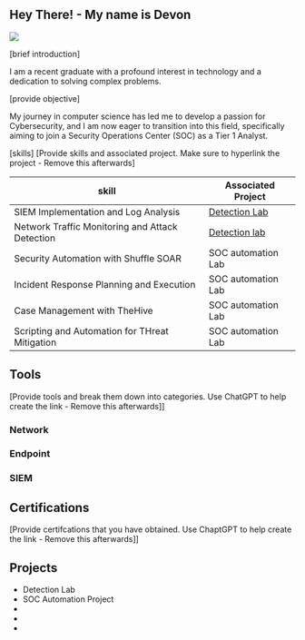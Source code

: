 ## Hey There! - My name is Devon 
<a href="https://linkedin.com"><img src="https://img.shields.io/badge/-LinkedIn-0072b1?&style=for-the-badge&logo=linkedin&logoColor=white" /></a>

[brief introduction]

I am a recent graduate with a profound interest in technology and a dedication to solving complex problems. 

[provide objective]

My journey in computer science has led me to develop a passion for Cybersecurity, and I am now eager to transition into this field, specifically aiming to join
a Security Operations Center (SOC) as a Tier 1 Analyst. 

[skills]
[Provide skills and associated project. Make sure to hyperlink the project - Remove this afterwards]

| skill                                     |Associated Project       |
|-------------------------------------------|-------------------------|
| SIEM Implementation and Log Analysis      | <a href="https://google.com">Detection Lab</a>|
| Network Traffic Monitoring and Attack Detection | <a href="https://google.com">Detection lab</a>|
| Security Automation with Shuffle SOAR     | SOC automation Lab|
| Incident Response Planning and Execution  | SOC automation Lab|
| Case Management with TheHive              | SOC automation Lab|
| Scripting and Automation for THreat Mitigation | SOC automation Lab|

## Tools
[Provide tools and break them down into categories. Use ChatGPT to help create the link - Remove this afterwards]]

### Network 
<div> </div>

### Endpoint
<div></div>

### SIEM 
<div></div>

## Certifications 
[Provide certifcations that you have obtained. Use ChaptGPT to help create the link - Remove this afterwards]]
<div></div>

## Projects
- Detection Lab
- SOC Automation Project
-
-
-





<!--
**devonwlkns86/devonwlkns86** is a ✨ _special_ ✨ repository because its `README.md` (this file) appears on your GitHub profile.

Here are some ideas to get you started:



- 🔭 I’m currently working on ... Tutorial Hell 
- 🌱 I’m currently learning ... CyberSecurity, studying for my CompTIA Sec+, and trying to get my foot in the door! 
- 👯 I’m looking to collaborate on ... anythiing!
- 🤔 I’m looking for help with ... learning!!
- 💬 Ask me about ...
- 📫 How to reach me: ... 
- 😄 Pronouns: ... He/Him
- ⚡ Fun fact: ... I am also a musician, I love gaming, and the outdoors
-->
